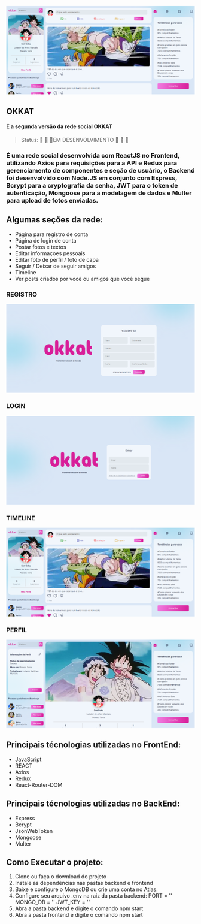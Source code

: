 ![socialMedia](https://github.com/kamalcwb/Okkat2.0/blob/main/Backend/public/web/okkatTimeline.png)
<h2>OKKAT</h2>
<h4>É a segunda versão da rede social OKKAT</h4>


>Status: :construction: :construction: :construction:EM DESENVOLVIMENTO :construction: :construction: :construction:


### É uma rede social desenvolvida com ReactJS no Frontend, utilizando Axios para requisições para a API e Redux para gerenciamento de componentes e seção de usuário, o Backend foi desenvolvido com Node.JS em conjunto com Express, Bcrypt para a cryptografia da senha, JWT para o token de autenticação, Mongoose para a modelagem de dados e Multer para upload de fotos enviadas.

## Algumas seções da rede:

+ Página para registro de conta
+ Página de login de conta
+ Postar fotos e textos
+ Editar informaçoes pessoais
+ Editar foto de perfil / foto de capa
+ Seguir / Deixar de seguir amigos
+ Timeline
+ Ver posts criados por você ou amigos que você segue


### REGISTRO
![REGISTER](https://github.com/kamalcwb/Okkat2.0/blob/main/Backend/public/web/okkatRegister.png)

### LOGIN
![LOGIN](https://github.com/kamalcwb/Okkat2.0/blob/main/Backend/public/web/okkatLogin.png)

### TIMELINE
![TIMELINE](https://github.com/kamalcwb/Okkat2.0/blob/main/Backend/public/web/okkatTimeline.png)

### PERFIL
![PROFILE](https://github.com/kamalcwb/Okkat2.0/blob/main/Backend/public/web/okkatMyProfile.png)

## Principais técnologias utilizadas no FrontEnd:
 
+ JavaScript
+ REACT
+ Axios
+ Redux
+ React-Router-DOM

## Principais técnologias utilizadas no BackEnd:

+ Express
+ Bcrypt
+ JsonWebToken
+ Mongoose
+ Multer


## Como Executar o projeto:

1) Clone ou faça o download do projeto
2) Instale as dependências nas pastas backend e frontend
3) Baixe e configure o MongoDB ou crie uma conta no Atlas.
4) Configure seu arquivo .env na raiz da pasta backend:
PORT = ''
MONGO_DB = ''
JWT_KEY = ''
5) Abra a pasta backend e digite o comando npm start
6) Abra a pasta frontend e digite o comando npm start

